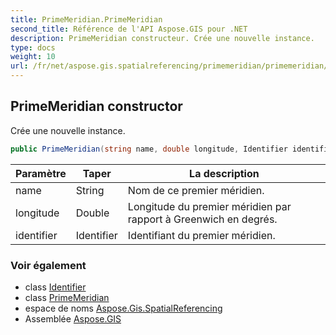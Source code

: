```yaml
---
title: PrimeMeridian.PrimeMeridian
second_title: Référence de l'API Aspose.GIS pour .NET
description: PrimeMeridian constructeur. Crée une nouvelle instance.
type: docs
weight: 10
url: /fr/net/aspose.gis.spatialreferencing/primemeridian/primemeridian/
---
```

## PrimeMeridian constructor

Crée une nouvelle instance.

```csharp
public PrimeMeridian(string name, double longitude, Identifier identifier = null)
```

| Paramètre | Taper | La description |
| --- | --- | --- |
| name | String | Nom de ce premier méridien. |
| longitude | Double | Longitude du premier méridien par rapport à Greenwich en degrés. |
| identifier | Identifier | Identifiant du premier méridien. |

### Voir également

* class [Identifier](../../identifier/)
* class [PrimeMeridian](../)
* espace de noms [Aspose.Gis.SpatialReferencing](../../primemeridian/)
* Assemblée [Aspose.GIS](../../../)


